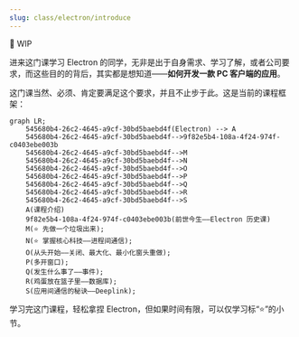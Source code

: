 ```yaml
---
slug: class/electron/introduce
---
```


🚧 WIP

进来这门课学习 Electron 的同学，无非是出于自身需求、学习了解，或者公司要求，而这些目的的背后，其实都是想知道——**如何开发一款 PC 客户端的应用**。

这门课当然、必须、肯定要满足这个要求，并且不止步于此。这是当前的课程框架：

```mermaid
graph LR;
    545680b4-26c2-4645-a9cf-30bd5baebd4f(Electron) --> A
    545680b4-26c2-4645-a9cf-30bd5baebd4f-->9f82e5b4-108a-4f24-974f-c0403ebe003b
    545680b4-26c2-4645-a9cf-30bd5baebd4f-->M
    545680b4-26c2-4645-a9cf-30bd5baebd4f-->N
    545680b4-26c2-4645-a9cf-30bd5baebd4f-->O
    545680b4-26c2-4645-a9cf-30bd5baebd4f-->P
    545680b4-26c2-4645-a9cf-30bd5baebd4f-->Q
    545680b4-26c2-4645-a9cf-30bd5baebd4f-->R
    545680b4-26c2-4645-a9cf-30bd5baebd4f-->S
    A(课程介绍)
    9f82e5b4-108a-4f24-974f-c0403ebe003b(前世今生——Electron 历史课)
    M(⭐ 先做一个垃圾出来);
    N(⭐ 掌握核心科技——进程间通信);
    O(从头开始——关闭、最大化、最小化窗头重做);
    P(多开窗口);
    Q(发生什么事了——事件);
    R(鸡蛋放在篮子里——数据库);
    S(应用间通信的秘诀——Deeplink);
```

学习完这门课程，轻松拿捏 Electron，但如果时间有限，可以仅学习标“⭐”的小节。
